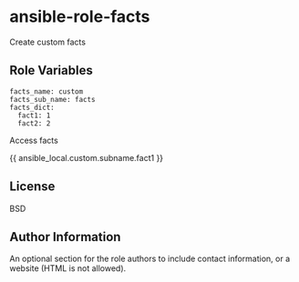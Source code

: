 ansible-role-facts
=========

Create custom facts

Role Variables
--------------
```
facts_name: custom 
facts_sub_name: facts
facts_dict:
  fact1: 1
  fact2: 2
```

Access facts

{{ ansible_local.custom.subname.fact1 }} 

License
-------

BSD

Author Information
------------------

An optional section for the role authors to include contact information, or a website (HTML is not allowed).

